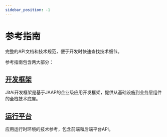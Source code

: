 ```yaml
---
sidebar_position: -1
---
```


# 参考指南

完整的API文档和技术规范，便于开发时快速查找技术细节。

参考指南包含两大部分：

## [开发框架](/docs/category/开发框架)

JitAi开发框架是基于JAAP的企业级应用开发框架，提供从基础设施到业务层组件的全栈技术底座。

## [运行平台](/docs/category/运行平台)

应用运行时环境的技术参考，包含前端和后端平台API。 